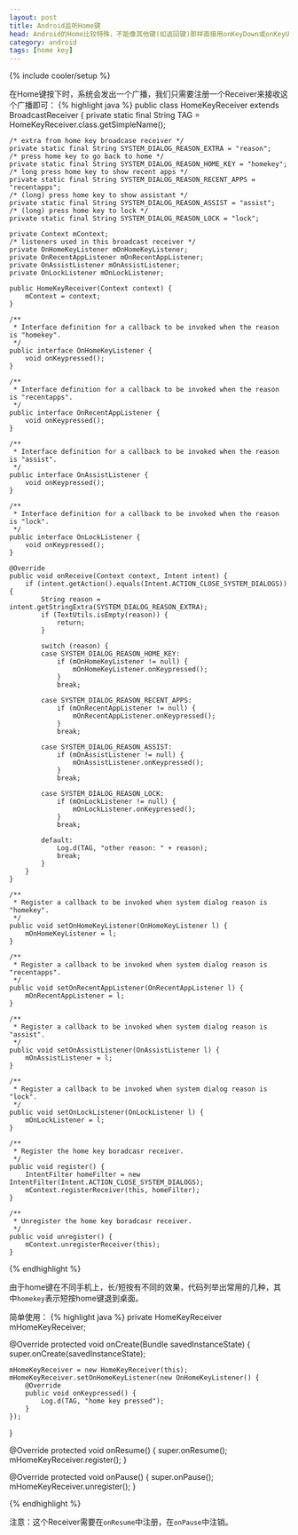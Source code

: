 ```yaml
---
layout: post
title: Android监听Home键
head: Android的Home比较特殊，不能像其他键(如返回键)那样直接用onKeyDown或onKeyUp来监听，需要用其他的方法来实现监听。
category: android
tags: [home key]
---
```

{% include cooler/setup %}

在Home键按下时，系统会发出一个广播，我们只需要注册一个Receiver来接收这个广播即可：
{% highlight java %}
public class HomeKeyReceiver extends BroadcastReceiver {
	private static final String TAG = HomeKeyReceiver.class.getSimpleName();
	
	/* extra from home key broadcase receiver */
	private static final String SYSTEM_DIALOG_REASON_EXTRA = "reason";
    /* press home key to go back to home */
    private static final String SYSTEM_DIALOG_REASON_HOME_KEY = "homekey";
	/* long press home key to show recent apps */
    private static final String SYSTEM_DIALOG_REASON_RECENT_APPS = "recentapps";
    /* (long) press home key to show assistant */
    private static final String SYSTEM_DIALOG_REASON_ASSIST = "assist";
    /* (long) press home key to lock */
    private static final String SYSTEM_DIALOG_REASON_LOCK = "lock";
	
	private Context mContext;
	/* listeners used in this broadcast receiver */
	private OnHomeKeyListener mOnHomeKeyListener;
	private OnRecentAppListener mOnRecentAppListener;
	private OnAssistListener mOnAssistListener;
	private OnLockListener mOnLockListener;
	
	public HomeKeyReceiver(Context context) {
		mContext = context;
	}
	
	/**
	 * Interface definition for a callback to be invoked when the reason is "homekey".
	 */
	public interface OnHomeKeyListener {
		void onKeypressed();
	}
	
	/**
	 * Interface definition for a callback to be invoked when the reason is "recentapps".
	 */
	public interface OnRecentAppListener {
		void onKeypressed();
	}
	
	/**
	 * Interface definition for a callback to be invoked when the reason is "assist".
	 */
	public interface OnAssistListener {
		void onKeypressed();
	}
	
	/**
	 * Interface definition for a callback to be invoked when the reason is "lock".
	 */
	public interface OnLockListener {
		void onKeypressed();
	}
	
	@Override
	public void onReceive(Context context, Intent intent) {
		if (intent.getAction().equals(Intent.ACTION_CLOSE_SYSTEM_DIALOGS)) {
			String reason = intent.getStringExtra(SYSTEM_DIALOG_REASON_EXTRA);
			if (TextUtils.isEmpty(reason)) {
				return;
			}
			
			switch (reason) {
			case SYSTEM_DIALOG_REASON_HOME_KEY:
				if (mOnHomeKeyListener != null) {
					mOnHomeKeyListener.onKeypressed();
				}
				break;
				
			case SYSTEM_DIALOG_REASON_RECENT_APPS:
				if (mOnRecentAppListener != null) {
					mOnRecentAppListener.onKeypressed();
				}
				break;
				
			case SYSTEM_DIALOG_REASON_ASSIST:
				if (mOnAssistListener != null) {
					mOnAssistListener.onKeypressed();
				}
				break;
				
			case SYSTEM_DIALOG_REASON_LOCK:
				if (mOnLockListener != null) {
					mOnLockListener.onKeypressed();
				}
				break;

			default:
				Log.d(TAG, "other reason: " + reason);
				break;
			}
		}
	}
	
	/**
	 * Register a callback to be invoked when system dialog reason is "homekey".
	 */
	public void setOnHomeKeyListener(OnHomeKeyListener l) {
		mOnHomeKeyListener = l;
	}
	
	/**
	 * Register a callback to be invoked when system dialog reason is "recentapps".
	 */
	public void setOnRecentAppListener(OnRecentAppListener l) {
		mOnRecentAppListener = l;
	}
	
	/**
	 * Register a callback to be invoked when system dialog reason is "assist".
	 */
	public void setOnAssistListener(OnAssistListener l) {
		mOnAssistListener = l;
	}
	
	/**
	 * Register a callback to be invoked when system dialog reason is "lock".
	 */
	public void setOnLockListener(OnLockListener l) {
		mOnLockListener = l;
	}

	/**
	 * Register the home key boradcasr receiver.
	 */
	public void register() {
		IntentFilter homeFilter = new IntentFilter(Intent.ACTION_CLOSE_SYSTEM_DIALOGS);
		mContext.registerReceiver(this, homeFilter);
	}
	
	/**
	 * Unregister the home key boradcasr receiver.
	 */
	public void unregister() {
		mContext.unregisterReceiver(this);
	}
{% endhighlight %}

由于home键在不同手机上，长/短按有不同的效果，代码列举出常用的几种，其中`homekey`表示短按home键退到桌面。

简单使用：
{% highlight java %}
private HomeKeyReceiver mHomeKeyReceiver;

@Override
protected void onCreate(Bundle savedInstanceState) {
	super.onCreate(savedInstanceState);

	mHomeKeyReceiver = new HomeKeyReceiver(this);
	mHomeKeyReceiver.setOnHomeKeyListener(new OnHomeKeyListener() {
		@Override
		public void onKeypressed() {
			Log.d(TAG, "home key pressed");
		}
	});
}

@Override
protected void onResume() {
	super.onResume();
	mHomeKeyReceiver.register();
}

@Override
protected void onPause() {
	super.onPause();
	mHomeKeyReceiver.unregister();
}

{% endhighlight %}

注意：这个Receiver需要在`onResume`中注册，在`onPause`中注销。